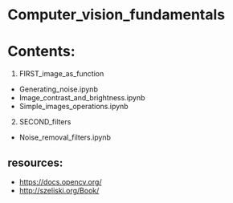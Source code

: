 # Computer_vision_fundamentals

# Contents:
1. FIRST_image_as_function
  - Generating_noise.ipynb
  - Image_contrast_and_brightness.ipynb
  - Simple_images_operations.ipynb
2. SECOND_filters
  - Noise_removal_filters.ipynb


## resources:
-	https://docs.opencv.org/
-	http://szeliski.org/Book/
